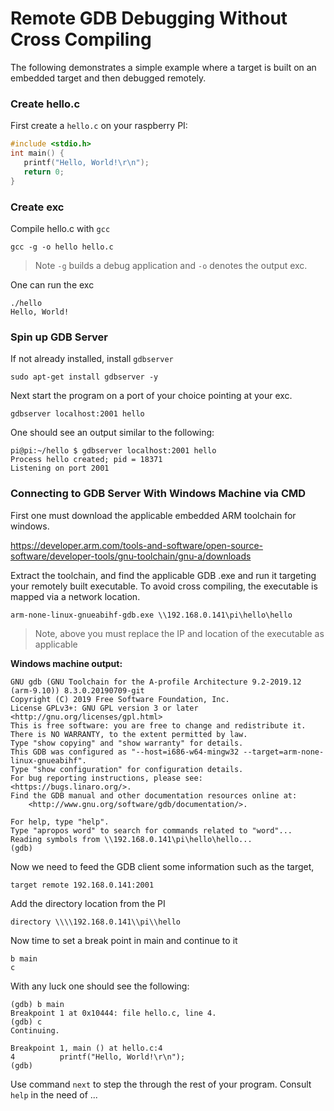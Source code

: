 
# Remote GDB Debugging Without Cross Compiling 

The following demonstrates a simple example where a target is built on an embedded target and then debugged remotely. 

### Create hello.c 

First create a `hello.c` on your raspberry PI: 

```c
#include <stdio.h>
int main() {
   printf("Hello, World!\r\n");
   return 0;
}
```

### Create exc 

Compile hello.c with `gcc`

```console
gcc -g -o hello hello.c
```
> Note `-g` builds a debug application and `-o` denotes the output exc. 

One can run the exc

```console
./hello
Hello, World!
```

### Spin up GDB Server

If not already installed, install `gdbserver`

```console
sudo apt-get install gdbserver -y
```

Next start the program on a port of your choice pointing at your exc. 

```console
gdbserver localhost:2001 hello
```

One should see an output similar to the following: 

```console
pi@pi:~/hello $ gdbserver localhost:2001 hello
Process hello created; pid = 18371
Listening on port 2001

```

### Connecting to GDB Server With Windows Machine via CMD

First one must download the applicable embedded ARM toolchain for windows.

https://developer.arm.com/tools-and-software/open-source-software/developer-tools/gnu-toolchain/gnu-a/downloads

Extract the toolchain, and find the applicable GDB .exe and run it targeting your remotely built executable. To avoid cross compiling, the executable is mapped via a network location.

```console
arm-none-linux-gnueabihf-gdb.exe \\192.168.0.141\pi\hello\hello
```

> Note, above you must replace the IP and location of the executable as applicable 

**Windows machine output:**

```console
GNU gdb (GNU Toolchain for the A-profile Architecture 9.2-2019.12 (arm-9.10)) 8.3.0.20190709-git
Copyright (C) 2019 Free Software Foundation, Inc.
License GPLv3+: GNU GPL version 3 or later <http://gnu.org/licenses/gpl.html>
This is free software: you are free to change and redistribute it.
There is NO WARRANTY, to the extent permitted by law.
Type "show copying" and "show warranty" for details.
This GDB was configured as "--host=i686-w64-mingw32 --target=arm-none-linux-gnueabihf".
Type "show configuration" for configuration details.
For bug reporting instructions, please see:
<https://bugs.linaro.org/>.
Find the GDB manual and other documentation resources online at:
    <http://www.gnu.org/software/gdb/documentation/>.

For help, type "help".
Type "apropos word" to search for commands related to "word"...
Reading symbols from \\192.168.0.141\pi\hello\hello...
(gdb)
```

Now we need to feed the GDB client some information such as the target, 

```console
target remote 192.168.0.141:2001
```

Add the directory location from the PI 

```console
directory \\\\192.168.0.141\\pi\\hello
```

Now time to set a break point in main and continue to it 

```console
b main
c
```

With any luck one should see the following: 

```console
(gdb) b main
Breakpoint 1 at 0x10444: file hello.c, line 4.
(gdb) c
Continuing.

Breakpoint 1, main () at hello.c:4
4          printf("Hello, World!\r\n");
(gdb)
```

Use command `next` to step the through the rest of your program. Consult `help` in the need of ... 

